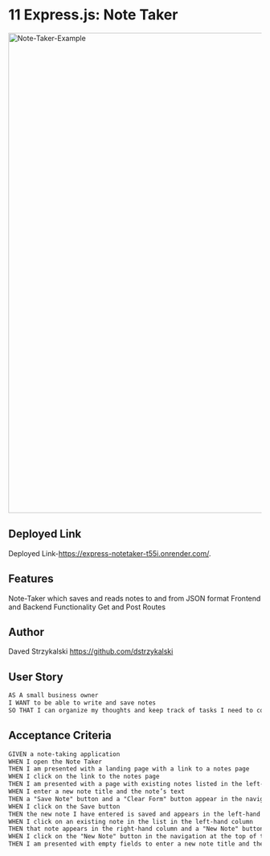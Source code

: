 # 11 Express.js: Note Taker
<img width="953" alt="Note-Taker-Example" src="https://github.com/user-attachments/assets/afbf5c44-0737-448a-93d9-f3876fa83263">

## Deployed Link

Deployed Link-<https://express-notetaker-t55i.onrender.com/>.

## Features

Note-Taker which saves and reads notes to and from JSON format
Frontend and Backend Functionality
Get and Post Routes

## Author

Daved Strzykalski
<https://github.com/dstrzykalski>

## User Story

```md
AS A small business owner
I WANT to be able to write and save notes
SO THAT I can organize my thoughts and keep track of tasks I need to complete
```

## Acceptance Criteria

```md
GIVEN a note-taking application
WHEN I open the Note Taker
THEN I am presented with a landing page with a link to a notes page
WHEN I click on the link to the notes page
THEN I am presented with a page with existing notes listed in the left-hand column, plus empty fields to enter a new note title and the note’s text in the right-hand column
WHEN I enter a new note title and the note’s text
THEN a "Save Note" button and a "Clear Form" button appear in the navigation at the top of the page
WHEN I click on the Save button
THEN the new note I have entered is saved and appears in the left-hand column with the other existing notes and the buttons in the navigation disappear
WHEN I click on an existing note in the list in the left-hand column
THEN that note appears in the right-hand column and a "New Note" button appears in the navigation
WHEN I click on the "New Note" button in the navigation at the top of the page
THEN I am presented with empty fields to enter a new note title and the note’s text in the right-hand column and the button disappears
```
